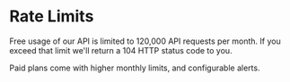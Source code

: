 # Rate Limits
Free usage of our API is limited to 120,000 API requests per month. If you exceed that limit we'll return a 104 HTTP status code to you.

Paid plans come with higher monthly limits, and configurable alerts.

